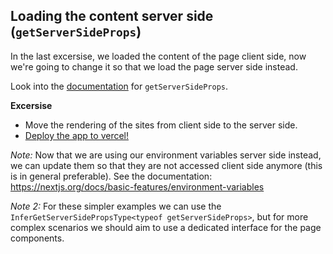 ## Loading the content server side (`getServerSideProps`)

In the last excersise, we loaded the content of the page client side, now we're going to change it so that we load the page server side instead.

Look into the [documentation](https://nextjs.org/docs/basic-features/data-fetching/get-server-side-props) for `getServerSideProps`.

**Excersise**
* Move the rendering of the sites from client side to the server side.
* [Deploy the app to vercel!](deploy.md)

_Note:_ Now that we are using our environment variables server side instead, we can update them so that they are not accessed client side anymore (this is in general preferable). See the documentation: https://nextjs.org/docs/basic-features/environment-variables

_Note 2:_ For these simpler examples we can use the `InferGetServerSidePropsType<typeof getServerSideProps>`, but for more complex scenarios we should aim to use a dedicated interface for the page components.
